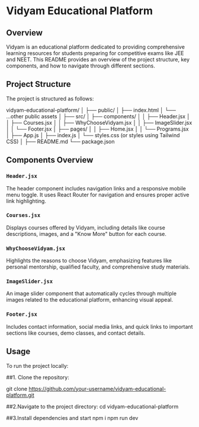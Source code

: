 # Vidyam Educational Platform

## Overview

Vidyam is an educational platform dedicated to providing comprehensive learning resources for students preparing for competitive exams like JEE and NEET. This README provides an overview of the project structure, key components, and how to navigate through different sections.

## Project Structure

The project is structured as follows:

vidyam-educational-platform/
│
├── public/
│ ├── index.html
│ └── ...other public assets
│
├── src/
│ ├── components/
│ │ ├── Header.jsx
│ │ ├── Courses.jsx
│ │ ├── WhyChooseVidyam.jsx
│ │ ├── ImageSlider.jsx
│ │ └── Footer.jsx
│ ├── pages/
│ │ ├── Home.jsx
│ │ └── Programs.jsx
│ ├── App.js
│ ├── index.js
│ └── styles.css (or styles using Tailwind CSS)
│
├── README.md
└── package.json


## Components Overview

### `Header.jsx`

The header component includes navigation links and a responsive mobile menu toggle. It uses React Router for navigation and ensures proper active link highlighting.

### `Courses.jsx`

Displays courses offered by Vidyam, including details like course descriptions, images, and a "Know More" button for each course.

### `WhyChooseVidyam.jsx`

Highlights the reasons to choose Vidyam, emphasizing features like personal mentorship, qualified faculty, and comprehensive study materials.

### `ImageSlider.jsx`

An image slider component that automatically cycles through multiple images related to the educational platform, enhancing visual appeal.

### `Footer.jsx`

Includes contact information, social media links, and quick links to important sections like courses, demo classes, and contact details.

## Usage

To run the project locally:

##1. Clone the repository:

   git clone https://github.com/your-username/vidyam-educational-platform.git
   
##2.Navigate to the project directory:
 cd vidyam-educational-platform
 
##3.Install dependencies and start
npm i 
npm run dev

